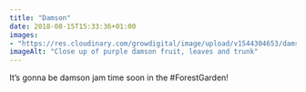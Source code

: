 ```yaml
---
title: "Damson"
date: 2018-08-15T15:33:36+01:00
images: 
- "https://res.cloudinary.com/growdigital/image/upload/v1544304653/damson-44048751081.jpg"
imageAlt: "Close up of purple damson fruit, leaves and trunk"
---
```


It’s gonna be damson jam time soon in the #ForestGarden!
